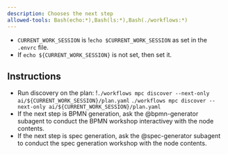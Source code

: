 ```yaml
---
description: Chooses the next step
allowed-tools: Bash(echo:*),Bash(ls:*),Bash(./workflows:*)
---
```

- `CURRENT_WORK_SESSION` is !`echo $CURRENT_WORK_SESSION` as set in the `.envrc` file.
- If `echo ${CURRENT_WORK_SESSION}` is not set, then set it.

## Instructions
- Run discovery on the plan: !`./workflows mpc discover --next-only ai/${CURRENT_WORK_SESSION}/plan.yaml` `./workflows mpc discover --next-only ai/${CURRENT_WORK_SESSION}/plan.yaml`
- If the next step is BPMN generation, ask the @bpmn-generator subagent to conduct the BPMN workshop interactivey with the node contents.
- If the next step is spec generation, ask the @spec-generator subagent to conduct the spec generation workshop with the node contents.
